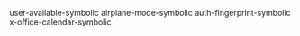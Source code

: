 <!--
SPDX-FileCopyrightText: 2022 debgerme <fossgerme@tuta.io>

SPDX-License-Identifier: Unlicense
-->

user-available-symbolic
airplane-mode-symbolic
auth-fingerprint-symbolic
x-office-calendar-symbolic
